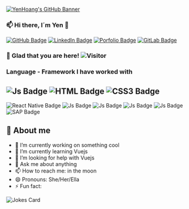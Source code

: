 [![YenHoang's GitHub Banner](https://i.postimg.cc/KzP6ZG6j/Green-and-White-Technology-Linked-In-Banner-1.png)](https://yenhoang_portfolio.surge.sh/)

### 📫  Hi there, I´m Yen 👋 
 
[![GitHub Badge](https://img.shields.io/badge/GitHub-100000?style=for-the-badge&logo=github&logoColor=white)](https://github.com/YenHoangBcn) [![LinkedIn Badge](https://img.shields.io/badge/LinkedIn-0077B5?style=for-the-badge&logo=linkedin&logoColor=white)](https://www.linkedin.com/in/yen-hoang-vn/) [![Porfolio Badge](https://img.shields.io/badge/website-000000?style=for-the-badge&logo=About.me&logoColor=white)](https://yenhoang_portfolio.surge.sh/) [![GitLab Badge](https://img.shields.io/badge/GitLab-330F63?style=for-the-badge&logo=gitlab&logoColor=white)](https://gitlab.com/yenhoangvn) 

### 👀 Glad that you are here!  ![Visitor](https://visitor-badge.laobi.icu/badge?page_id=YenHoangBcn.YenHoangBcn)

<h3>Language - Framework I have worked with</h3>

![Js Badge](https://img.shields.io/badge/JavaScript-323330?style=for-the-badge&logo=javascript&logoColor=F7DF1E) ![HTML Badge](https://img.shields.io/badge/HTML5-E34F26?style=for-the-badge&logo=html5&logoColor=white) ![CSS3 Badge](https://img.shields.io/badge/CSS3-1572B6?style=for-the-badge&logo=css3&logoColor=white) 
-- 
![React Native Badge](	https://img.shields.io/badge/React_Native-20232A?style=for-the-badge&logo=react&logoColor=61DAFB) ![Js Badge](https://img.shields.io/badge/next.js-000000?style=for-the-badge&logo=nextdotjs&logoColor=white) ![Js Badge](https://img.shields.io/badge/AngularJS-E23237?style=for-the-badge&logo=angularjs&logoColor=white) ![Js Badge](https://img.shields.io/badge/React-20232A?style=for-the-badge&logo=react&logoColor=61DAFB) ![Js Badge](https://img.shields.io/badge/Vue.js-35495E?style=for-the-badge&logo=vuedotjs&logoColor=4FC08D) ![SAP Badge](https://img.shields.io/badge/SAP-0FAAFF?style=for-the-badge&logo=sap&logoColor=white)


## :book: About me

- 🔭 I’m currently working on something cool
- 🌱 I’m currently learning Vuejs
- 🤔 I’m looking for help with Vuejs
- 💬 Ask me about anything 
- 📫 How to reach me: in the moon
- 😄 Pronouns: She/Her/Ella
- ⚡ Fun fact: 

![Jokes Card](https://readme-jokes.vercel.app/api)






                
                



<!--
**YenHoangBcn/YenHoangBcn** is a ✨ _special_ ✨ repository because its `README.md` (this file) appears on your GitHub profile.

Here are some ideas to get you started:

- 🔭 I’m currently working on ...
- 🌱 I’m currently learning ...
- 👯 I’m looking to collaborate on ...
- 🤔 I’m looking for help with ...
- 💬 Ask me about ...
- 📫 How to reach me: ...
- 😄 Pronouns: ...
- ⚡ Fun fact: ...
-->
